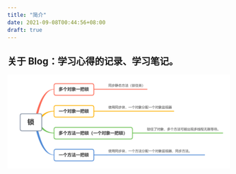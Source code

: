 ```yaml
---
title: "简介"
date: 2021-09-08T00:44:56+08:00
draft: true
---
```


## 关于 Blog：学习心得的记录、学习笔记。

![锁](/多线程/lock.png)
